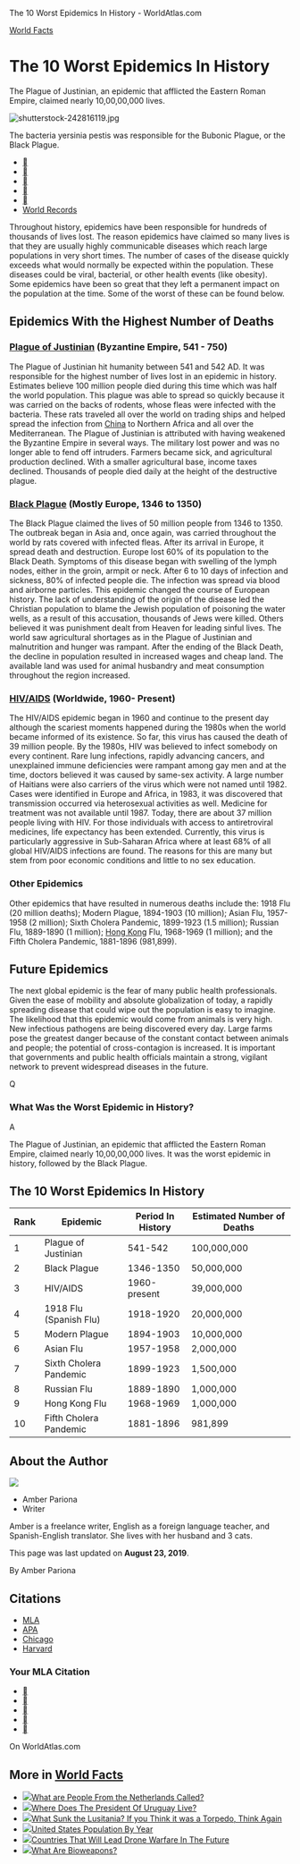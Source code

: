 The 10 Worst Epidemics In History - WorldAtlas.com

[World Facts](https://www.worldatlas.com/world-facts/)

# The 10 Worst Epidemics In History

The Plague of Justinian, an epidemic that afflicted the Eastern Roman Empire, claimed nearly 10,00,00,000 lives.

![shutterstock-242816119.jpg](../_resources/740568f97149620034f52a2831cdf777.png)

The bacteria yersinia pestis was responsible for the Bubonic Plague, or the Black Plague.

- [](https://www.worldatlas.com/articles/the-10-worst-epidemics-in-history.html#u=https://www.worldatlas.com/articles/the-10-worst-epidemics-in-history.html)
- [](https://www.worldatlas.com/articles/the-10-worst-epidemics-in-history.html#u=https://www.worldatlas.com/articles/the-10-worst-epidemics-in-history.html)
- [](https://www.worldatlas.com/articles/the-10-worst-epidemics-in-history.html#u=https://www.worldatlas.com/articles/the-10-worst-epidemics-in-history.html&media=https://www.worldatlas.com/upload/27/a4/bd/shutterstock-242816119.jpg&description=The%20Plague%20of%20Justinian,%20an%20epidemic%20that%20afflicted%20the%20Eastern%20Roman%20Empire,%20claimed%20nearly%2010,00,00,000%20lives.)
- [](#)
- [](https://www.worldatlas.com/articles/the-10-worst-epidemics-in-history.html#goToCom)
- [World Records](https://www.worldatlas.com/topics/world-records/)

Throughout history, epidemics have been responsible for hundreds of thousands of lives lost. The reason epidemics have claimed so many lives is that they are usually highly communicable diseases which reach large populations in very short times. The number of cases of the disease quickly exceeds what would normally be expected within the population. These diseases could be viral, bacterial, or other health events (like obesity). Some epidemics have been so great that they left a permanent impact on the population at the time. Some of the worst of these can be found below.

## Epidemics With the Highest Number of Deaths

### [Plague of Justinian](https://www.worldatlas.com/articles/what-was-the-plague-of-justinian.html) (Byzantine Empire, 541 - 750)

The Plague of Justinian hit humanity between 541 and 542 AD. It was responsible for the highest number of lives lost in an epidemic in history. Estimates believe 100 million people died during this time which was half the world population. This plague was able to spread so quickly because it was carried on the backs of rodents, whose fleas were infected with the bacteria. These rats traveled all over the world on trading ships and helped spread the infection from [China](https://www.worldatlas.com/webimage/countrys/asia/cn.htm) to Northern Africa and all over the Mediterranean. The Plague of Justinian is attributed with having weakened the Byzantine Empire in several ways. The military lost power and was no longer able to fend off intruders. Farmers became sick, and agricultural production declined. With a smaller agricultural base, income taxes declined. Thousands of people died daily at the height of the destructive plague.

### [Black Plague](https://www.worldatlas.com/articles/what-was-the-black-death.html) (Mostly Europe, 1346 to 1350)

The Black Plague claimed the lives of 50 million people from 1346 to 1350. The outbreak began in Asia and, once again, was carried throughout the world by rats covered with infected fleas. After its arrival in Europe, it spread death and destruction. Europe lost 60% of its population to the Black Death. Symptoms of this disease began with swelling of the lymph nodes, either in the groin, armpit or neck. After 6 to 10 days of infection and sickness, 80% of infected people die. The infection was spread via blood and airborne particles. This epidemic changed the course of European history. The lack of understanding of the origin of the disease led the Christian population to blame the Jewish population of poisoning the water wells, as a result of this accusation, thousands of Jews were killed. Others believed it was punishment dealt from Heaven for leading sinful lives. The world saw agricultural shortages as in the Plague of Justinian and malnutrition and hunger was rampant. After the ending of the Black Death, the decline in population resulted in increased wages and cheap land. The available land was used for animal husbandry and meat consumption throughout the region increased.

### [HIV/AIDS](https://www.worldatlas.com/articles/countries-with-the-highest-rates-of-hiv-aids.html) (Worldwide, 1960- Present)

The HIV/AIDS epidemic began in 1960 and continue to the present day although the scariest moments happened during the 1980s when the world became informed of its existence. So far, this virus has caused the death of 39 million people. By the 1980s, HIV was believed to infect somebody on every continent. Rare lung infections, rapidly advancing cancers, and unexplained immune deficiencies were rampant among gay men and at the time, doctors believed it was caused by same-sex activity. A large number of Haitians were also carriers of the virus which were not named until 1982. Cases were identified in Europe and Africa, in 1983, it was discovered that transmission occurred via heterosexual activities as well. Medicine for treatment was not available until 1987. Today, there are about 37 million people living with HIV. For those individuals with access to antiretroviral medicines, life expectancy has been extended. Currently, this virus is particularly aggressive in Sub-Saharan Africa where at least 68% of all global HIV/AIDS infections are found. The reasons for this are many but stem from poor economic conditions and little to no sex education.

### Other Epidemics

Other epidemics that have resulted in numerous deaths include the: 1918 Flu (20 million deaths); Modern Plague, 1894-1903 (10 million); Asian Flu, 1957-1958 (2 million); Sixth Cholera Pandemic, 1899-1923 (1.5 million); Russian Flu, 1889-1890 (1 million); [Hong Kong](https://www.worldatlas.com/webimage/countrys/asia/hk.htm) Flu, 1968-1969 (1 million); and the Fifth Cholera Pandemic, 1881-1896 (981,899).

## Future Epidemics

The next global epidemic is the fear of many public health professionals. Given the ease of mobility and absolute globalization of today, a rapidly spreading disease that could wipe out the population is easy to imagine. The likelihood that this epidemic would come from animals is very high. New infectious pathogens are being discovered every day. Large farms pose the greatest danger because of the constant contact between animals and people; the potential of cross-contagion is increased. It is important that governments and public health officials maintain a strong, vigilant network to prevent widespread diseases in the future.

Q

### What Was the Worst Epidemic in History?

A

The Plague of Justinian, an epidemic that afflicted the Eastern Roman Empire, claimed nearly 10,00,00,000 lives. It was the worst epidemic in history, followed by the Black Plague.

## The 10 Worst Epidemics In History

| Rank | Epidemic | Period In History | Estimated Number of Deaths |
| --- | --- | --- | --- |
| 1   | Plague of Justinian | 541-542 | 100,000,000 |
| 2   | Black Plague | 1346-1350 | 50,000,000 |
| 3   | HIV/AIDS | 1960-present | 39,000,000 |
| 4   | 1918 Flu (Spanish Flu) | 1918-1920 | 20,000,000 |
| 5   | Modern Plague | 1894-1903 | 10,000,000 |
| 6   | Asian Flu | 1957-1958 | 2,000,000 |
| 7   | Sixth Cholera Pandemic | 1899-1923 | 1,500,000 |
| 8   | Russian Flu | 1889-1890 | 1,000,000 |
| 9   | Hong Kong Flu | 1968-1969 | 1,000,000 |
| 10  | Fifth Cholera Pandemic | 1881-1896 | 981,899 |

## About the Author

![](../_resources/1ae66959b037fe898102a950c985b55b.png)

- Amber Pariona
- Writer

Amber is a freelance writer, English as a foreign language teacher, and Spanish-English translator. She lives with her husband and 3 cats.

This page was last updated on **August 23, 2019**.

By Amber Pariona

## Citations

- [MLA]()
- [APA]()
- [Chicago]()
- [Harvard]()

### Your MLA Citation

- [](https://www.worldatlas.com/articles/the-10-worst-epidemics-in-history.html#u=https://www.worldatlas.com/articles/the-10-worst-epidemics-in-history.html)
- [](https://www.worldatlas.com/articles/the-10-worst-epidemics-in-history.html#u=https://www.worldatlas.com/articles/the-10-worst-epidemics-in-history.html)
- [](https://www.worldatlas.com/articles/the-10-worst-epidemics-in-history.html#u=https://www.worldatlas.com/articles/the-10-worst-epidemics-in-history.html&media=https://www.worldatlas.com/upload/27/a4/bd/shutterstock-242816119.jpg&description=The%20Plague%20of%20Justinian,%20an%20epidemic%20that%20afflicted%20the%20Eastern%20Roman%20Empire,%20claimed%20nearly%2010,00,00,000%20lives.)
- [](#)
- [](https://www.worldatlas.com/articles/the-10-worst-epidemics-in-history.html#goToCom)

On WorldAtlas.com

## More in [World Facts](https://www.worldatlas.com/world-facts/)

- [![](../_resources/74a866334bb409ba185731e6d727854b.png)](https://www.worldatlas.com/articles/what-are-people-from-the-netherlands-called.html)[What are People From the Netherlands Called?](https://www.worldatlas.com/articles/what-are-people-from-the-netherlands-called.html)
- [![](../_resources/d76f3d822f979eec2b697cd6ae132526.png)](https://www.worldatlas.com/articles/where-does-the-president-of-uruguay-live.html)[Where Does The President Of Uruguay Live?](https://www.worldatlas.com/articles/where-does-the-president-of-uruguay-live.html)
- [![](../_resources/6dae7c726fa94a051b30bc1b0d3934b5.png)](https://www.worldatlas.com/articles/what-sunk-the-lusitania.html)[​What Sunk the Lusitania? If you Think it was a Torpedo, Think Again](https://www.worldatlas.com/articles/what-sunk-the-lusitania.html)
- [![](../_resources/c00260feb749a9237108b39a3a128f11.png)](https://www.worldatlas.com/articles/what-is-the-population-of-the-united-states.html)[United States Population By Year](https://www.worldatlas.com/articles/what-is-the-population-of-the-united-states.html)
- [![](../_resources/0b7f203eb0ceb5ab7702225a7c758930.png)](https://www.worldatlas.com/articles/countries-that-will-lead-drone-warfare-in-the-future.html)[Countries That Will Lead Drone Warfare In The Future](https://www.worldatlas.com/articles/countries-that-will-lead-drone-warfare-in-the-future.html)
- [![](../_resources/d74cc0ca7270e68ce63f0fadb536cb1e.png)](https://www.worldatlas.com/articles/what-are-bioweapons.html)[What Are Bioweapons?](https://www.worldatlas.com/articles/what-are-bioweapons.html)
